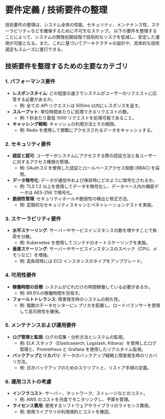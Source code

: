 # 要件定義 / 技術要件の整理

技術要件の整理は、システム全体の性能、セキュリティ、メンテナンス性、スケーラビリティなどを確保するために不可欠なステップ。
以下の要件を整理することによって、システムの開発初期段階で技術的なリスクを低減し、安定した運用が可能となる。また、これに基づいてアーキテクチャの設計や、具体的な技術選定もスムーズに進行できる。

## 技術要件を整理するための主要なカテゴリ

### 1. パフォーマンス要件

- **レスポンスタイム**: どの程度の速さでシステムがユーザーのリクエストに応答する必要があるか。
  - 例: 全ての API リクエストは 500ms 以内にレスポンスを返す。
- **スループット**: 単位時間あたりに処理できるリクエストの数。
  - 例: 1 秒あたり最低 1000 リクエストを処理可能であること。
- **キャッシング戦略**: キャッシュの利用方法とその期限。
  - 例: Redis を使用して頻繁にアクセスされるデータをキャッシュする。

### 2. セキュリティ要件

- **認証と認可**: ユーザーがシステムにアクセスする際の認証方法と各ユーザーに対するアクセス権限の管理。
  - 例: OAuth 2.0 を使用した認証とロールベースアクセス制御 (RBAC) を採用。
- **データ暗号化**: データが通信中および保存時にどのように暗号化されるか。
  - 例: TLS 1.2 以上を使用してデータを暗号化し、データベース内の機密データは AES-256 で暗号化。
- **脆弱性管理**: セキュリティホールや脆弱性の検出と修正方法。
  - 例: 定期的なセキュリティスキャンとペネトレーションテストを実施。

### 3. スケーラビリティ要件

- **水平スケーリング**: サーバーやサービスインスタンスの数を増やすことで負荷を分散。
  - 例: Kubernetes を使用してコンテナのオートスケーリングを実施。
- **垂直スケーリング**: サーバーやサービスインスタンスのスペック（CPU、メモリなど）を増強。
  - 例: 高負荷時には EC2 インスタンスのタイプをアップグレード。

### 4. 可用性要件

- **稼働時間の目標**: システムがどれだけの時間稼働している必要があるか。
  - 例: 99.9%の稼働時間を目指す。
- **フォールトトレランス**: 障害発生時のシステムの耐久性。
  - 例: 複数のデータセンターにレプリカを配置し、ロードバランサーを使用して高可用性を確保。

### 5. メンテナンスおよび運用要件

- **ログ管理と監視**: ログの収集・分析方法とシステムの監視。
  - 例: ELK スタック（Elasticsearch, Logstash, Kibana）を使用したログ管理と、Prometheus と Grafana を使用したリアルタイム監視。
- **バックアップとリカバリ**: データのバックアップ戦略と障害発生時のリカバリ方法。
  - 例: 日次バックアップのためのスクリプトと、リストア手順の定義。

### 6. 運用コストの考慮

- **インフラコスト**: サーバー、ネットワーク、ストレージなどのコスト。
  - 例: AWS のコストを月度でモニタリングし、予算を管理。
- **ライセンス費用**: 使用するソフトウェアやライブラリのライセンス費用。
  - 例: 商用ライブラリの利用規約とコストを確認。
